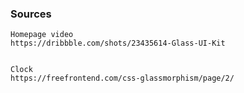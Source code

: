 ### Sources

```
Homepage video
https://dribbble.com/shots/23435614-Glass-UI-Kit


Clock
https://freefrontend.com/css-glassmorphism/page/2/
```

